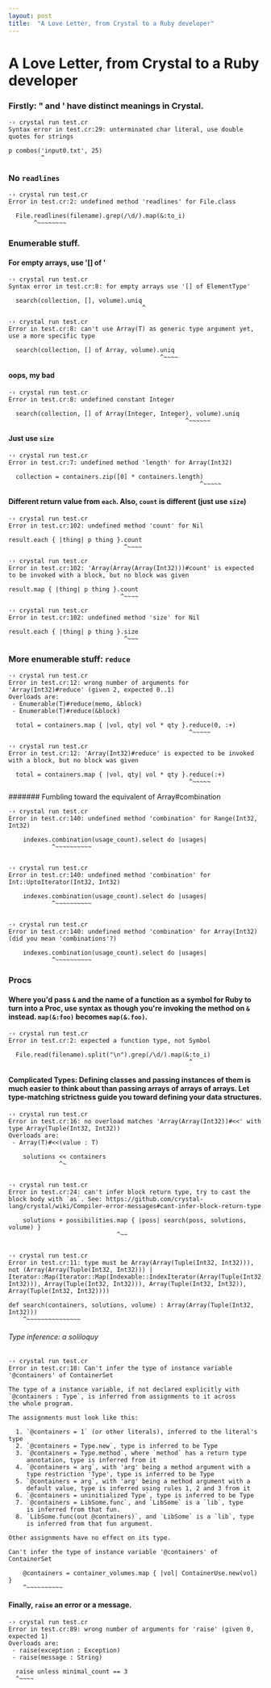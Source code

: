 ```yaml
---
layout: post
title:  "A Love Letter, from Crystal to a Ruby developer"
---
```


# A Love Letter, from Crystal to a Ruby developer

### Firstly: " and ' have distinct meanings in Crystal.

```
·› crystal run test.cr
Syntax error in test.cr:29: unterminated char literal, use double quotes for strings

p combos('input0.txt', 25)
         ^
```

### No `readlines`

```
·› crystal run test.cr
Error in test.cr:2: undefined method 'readlines' for File.class

  File.readlines(filename).grep(/\d/).map(&:to_i)
       ^~~~~~~~~
```

### Enumerable stuff.

#### For empty arrays, use '[] of <ElementType>'

```
·› crystal run test.cr
Syntax error in test.cr:8: for empty arrays use '[] of ElementType'

  search(collection, [], volume).uniq
                                     ^

·› crystal run test.cr
Error in test.cr:8: can't use Array(T) as generic type argument yet, use a more specific type

  search(collection, [] of Array, volume).uniq
                                          ^~~~~
```

#### oops, my bad

```
·› crystal run test.cr
Error in test.cr:8: undefined constant Integer

  search(collection, [] of Array(Integer, Integer), volume).uniq
                                                 ^~~~~~~
```

#### Just use `size`

```
·› crystal run test.cr
Error in test.cr:7: undefined method 'length' for Array(Int32)

  collection = containers.zip([0] * containers.length)
                                                     ^~~~~~
```

#### Different return value from `each`.  Also, `count` is different (just use `size`)

```
·› crystal run test.cr
Error in test.cr:102: undefined method 'count' for Nil

result.each { |thing| p thing }.count
                                ^~~~~

·› crystal run test.cr
Error in test.cr:102: 'Array(Array(Array(Int32)))#count' is expected to be invoked with a block, but no block was given

result.map { |thing| p thing }.count
                               ^~~~~

·› crystal run test.cr
Error in test.cr:102: undefined method 'size' for Nil

result.each { |thing| p thing }.size
                                ^~~~
```

### More enumerable stuff: `reduce`

```
·› crystal run test.cr
Error in test.cr:12: wrong number of arguments for 'Array(Int32)#reduce' (given 2, expected 0..1)
Overloads are:
 - Enumerable(T)#reduce(memo, &block)
 - Enumerable(T)#reduce(&block)

  total = containers.map { |vol, qty| vol * qty }.reduce(0, :+)
                                                  ^~~~~~

·› crystal run test.cr
Error in test.cr:12: 'Array(Int32)#reduce' is expected to be invoked with a block, but no block was given

  total = containers.map { |vol, qty| vol * qty }.reduce(:+)
                                                  ^~~~~~
```

####### Fumbling toward the equivalent of Array#combination

```
·› crystal run test.cr
Error in test.cr:140: undefined method 'combination' for Range(Int32, Int32)

    indexes.combination(usage_count).select do |usages|
            ^~~~~~~~~~~


·› crystal run test.cr
Error in test.cr:140: undefined method 'combination' for Int::UptoIterator(Int32, Int32)

    indexes.combination(usage_count).select do |usages|
            ^~~~~~~~~~~


·› crystal run test.cr
Error in test.cr:140: undefined method 'combination' for Array(Int32) (did you mean 'combinations'?)

    indexes.combination(usage_count).select do |usages|
            ^~~~~~~~~~~
```

### Procs

#### Where you'd pass `&` and the name of a function as a symbol for Ruby to turn into a Proc, use syntax as though you're invoking the method on `&` instead.  `map(&:foo)` becomes `map(&.foo)`.

```
·› crystal run test.cr
Error in test.cr:2: expected a function type, not Symbol

  File.read(filename).split("\n").grep(/\d/).map(&:to_i)
                                                  ^
```



#### Complicated Types: Defining classes and passing instances of them is much easier to think about than passing arrays of arrays of arrays.  Let type-matching strictness guide you toward defining your data structures.

```
·› crystal run test.cr
Error in test.cr:16: no overload matches 'Array(Array(Int32))#<<' with type Array(Tuple(Int32, Int32))
Overloads are:
 - Array(T)#<<(value : T)

    solutions << containers
              ^~


·› crystal run test.cr
Error in test.cr:24: can't infer block return type, try to cast the block body with `as`. See: https://github.com/crystal-lang/crystal/wiki/Compiler-error-messages#cant-infer-block-return-type

    solutions + possibilities.map { |poss| search(poss, solutions, volume) }
                              ^~~


·› crystal run test.cr
Error in test.cr:11: type must be Array(Array(Tuple(Int32, Int32))), not (Array(Array(Tuple(Int32, Int32))) | Iterator::Map(Iterator::Map(Indexable::IndexIterator(Array(Tuple(Int32, Int32))), Array(Tuple(Int32, Int32))), Array(Tuple(Int32, Int32)), Array(Tuple(Int32, Int32))))

def search(containers, solutions, volume) : Array(Array(Tuple(Int32, Int32)))
    ^~~~~~~~~~~~~~~~
```

###### Type inference: a soliloquy

```
·› crystal run test.cr
Error in test.cr:18: Can't infer the type of instance variable '@containers' of ContainerSet

The type of a instance variable, if not declared explicitly with
`@containers : Type`, is inferred from assignments to it across
the whole program.

The assignments must look like this:

  1. `@containers = 1` (or other literals), inferred to the literal's type
  2. `@containers = Type.new`, type is inferred to be Type
  3. `@containers = Type.method`, where `method` has a return type
     annotation, type is inferred from it
  4. `@containers = arg`, with 'arg' being a method argument with a
     type restriction 'Type', type is inferred to be Type
  5. `@containers = arg`, with 'arg' being a method argument with a
     default value, type is inferred using rules 1, 2 and 3 from it
  6. `@containers = uninitialized Type`, type is inferred to be Type
  7. `@containers = LibSome.func`, and `LibSome` is a `lib`, type
     is inferred from that fun.
  8. `LibSome.func(out @containers)`, and `LibSome` is a `lib`, type
     is inferred from that fun argument.

Other assignments have no effect on its type.

Can't infer the type of instance variable '@containers' of ContainerSet

    @containers = container_volumes.map { |vol| ContainerUse.new(vol) }
    ^~~~~~~~~~~
```


#### Finally, `raise` an error or a message.

```
·› crystal run test.cr
Error in test.cr:89: wrong number of arguments for 'raise' (given 0, expected 1)
Overloads are:
 - raise(exception : Exception)
 - raise(message : String)

  raise unless minimal_count == 3
  ^~~~~
```
